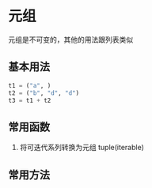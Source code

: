 # 元组
元组是不可变的，其他的用法跟列表类似

## 基本用法
```python 
t1 = ("a", )
t2 = ("b", "d", "d")
t3 = t1 + t2

```

## 常用函数

1. 将可迭代系列转换为元组
tuple(iterable)

## 常用方法